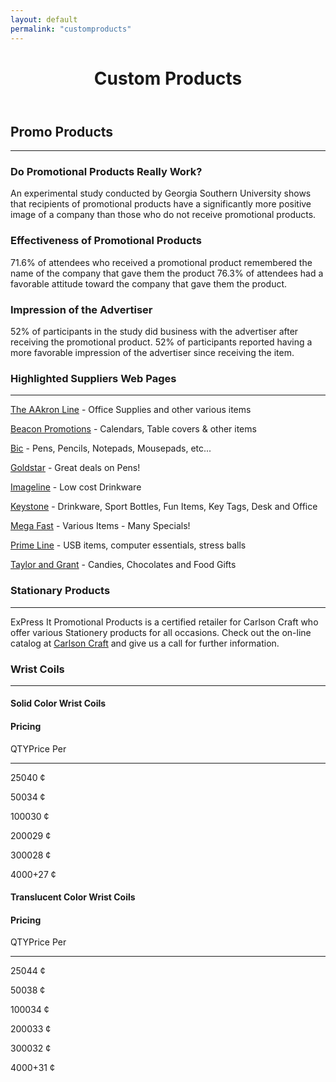 ```yaml
---
layout: default
permalink: "customproducts"
---
```


<header class="site-header">
  <div class="underlay-promotional">
    <div class="title-head">
      <h1 class="site-title font1">Custom Products</h1>
    </div>
  </div>
</header>

<div class="containter customproducts-con">

  <div class="col-md-12 promo">
    <h2 class="font1">Promo Products</h2>
    <hr />
  </div>

  <div class="col-md-4 promo-snippet">
    <h3 class="font1">Do Promotional Products Really Work?</h3>
    <p>An experimental study conducted by Georgia Southern University shows that recipients of promotional products have a significantly more positive image of a company than those who do not receive promotional products.</p>
  </div>

  <div class="col-md-4 promo-snippet">
    <h3 class="font1">Effectiveness of Promotional Products</h3>
    <p>71.6% of attendees who received a promotional product remembered the name of the company that gave them the product 76.3% of attendees had a favorable attitude toward the company that gave them the product.</p>
  </div>

  <div class="col-md-4 promo-snippet">
    <h3 class="font1 need-break">Impression of the Advertiser</h3>
    <p>52% of participants in the study did business with the advertiser after receiving the promotional product. 52% of participants reported having a more favorable impression of the advertiser since receiving the item.</p>
  </div>


<div class="col-md-4 col-md-offset-1">
  <div class="list-title">
    <h3 class="font1">Highlighted Suppliers Web Pages</h3>
    <hr />
  </div>
  <div class="list-links">
    <p class="font1"><a href="http://www.aakronline.com/">The AAkron Line</a> - <span class="link-des">Office Supplies and other various items</span></p>
    <p class="font1"><a href="http://www.beaconpromotions.com/">Beacon Promotions</a> - <span class="link-des">Calendars, Table covers & other items</span></p>
    <p class="font1"><a href="https://online.bicgraphic.com/sites/bicgraphic/global_landing.html">Bic</a> - <span class="link-des">Pens, Pencils, Notepads, Mousepads, etc...</span></p>
    <p class="font1"><a href="http://www.goldstarpens.com/UI/Default.aspx">Goldstar</a> - <span class="link-des">Great deals on Pens!</span></p>
    <p class="font1"><a href="http://www.mugmonkey.com/">Imageline</a> - <span class="link-des">Low cost Drinkware</span></p>
    <p class="font1"><a href="http://www.keystoneline.com/">Keystone</a> - <span class="link-des">Drinkware, Sport Bottles, Fun Items, Key Tags, Desk and Office</span></p>
    <p class="font1"><a href="http://www.megafastline.com/">Mega Fast</a> - <span class="link-des">Various Items - Many Specials!</span></p>
    <p class="font1"><a href="http://www.primeline.com/">Prime Line</a> - <span class="link-des">USB items, computer essentials, stress balls</span></p>
    <p class="font1"><a href="http://www.chocolateinn.com//intro">Taylor and Grant</a> - <span class="link-des">Candies, Chocolates and Food Gifts</span></p>
  </div>
</div>

<div class="col-md-4 col-md-offset-1 stattt">
  <div class="stat">
    <h3 class="font1">Stationary Products</h3>
    <hr />
  </div>
  <div class="stat-snippet">
    <p>ExPress It Promotional Products is a certified retailer for Carlson Craft who offer various Stationery products for all occasions.
    Check out the on-line catalog at <a href="http://viewonly.carlsoncraft.com">Carlson Craft</a> and give us a call for further information.</p>
  </div>
  <!-- <a href="http://viewonly.carlsoncraft.com/Wedding/index.cat">
    <div class="col-md-6 wedding">
      <div class="fade-in">
        <h3 class="category-title font1">Wedding Invites</h3>
      </div>
    </div>
  </a>
  <a href="http://viewonly.carlsoncraft.com/Graduation/Announcements/index.cat?siteId=4511&productsPerPage=2&sortOrder=99&sortByColumnName=SortByNewest">
    <div class="col-md-6 grad">
      <div class="fade-in">
        <h3 class="category-title font1">Graduations</h3>
      </div>
    </div>
  </a> -->
</div>

  <div class="col-md-6 coil-title">
    <h3 class="font1">Wrist Coils</h3>
    <hr />
  </div>
  <div class="col-md-3 solid-coil">
    <div class="solid-price">
    <h4 class="font1 fade-out">Solid Color Wrist Coils</h4>
      <div class="fade-in font1 category-title">
        <h4>Pricing</h4>
        <p><span class="qty">QTY</span><span class="per">Price Per</span></p>
        <hr />
        <p><span class="qty2">250</span><span class="per2">40 &#162;</span></p>
        <p><span class="qty2">500</span><span class="per2">34 &#162;</span></p>
        <p><span class="qty2">1000</span><span class="per2">30 &#162;</span></p>
        <p><span class="qty2">2000</span><span class="per2">29 &#162;</span></p>
        <p><span class="qty2">3000</span><span class="per2">28 &#162;</span></p>
        <p><span class="qty2">4000+</span><span class="per2">27 &#162;</span></p>
      </div>
    </div>
  </div>

  <div class="col-md-3 trans-coil">
    <div class="trans-price">
    <h4 class="font1 fade-out">Translucent Color Wrist Coils</h4>
      <div class="fade-in font1 category-title">
        <h4>Pricing</h4>
        <p><span class="qty">QTY</span><span class="per">Price Per</span></p>
        <hr />
        <p><span class="qty2">250</span><span class="per2">44 &#162;</span></p>
        <p><span class="qty2">500</span><span class="per2">38 &#162;</span></p>
        <p><span class="qty2">1000</span><span class="per2">34 &#162;</span></p>
        <p><span class="qty2">2000</span><span class="per2">33 &#162;</span></p>
        <p><span class="qty2">3000</span><span class="per2">32 &#162;</span></p>
        <p><span class="qty2">4000+</span><span class="per2">31 &#162;</span></p>
      </div>
    </div>
  </div>

</div>
